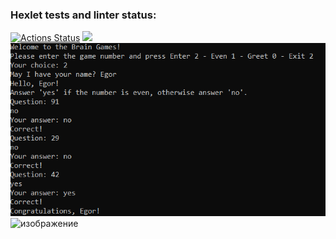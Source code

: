 ### Hexlet tests and linter status:
[![Actions Status](https://github.com/Jeleshka321/java-project-61/actions/workflows/hexlet-check.yml/badge.svg)](https://github.com/Jeleshka321/java-project-61/actions)
<a href="https://codeclimate.com/github/Jeleshka321/java-project-61/maintainability"><img src="https://api.codeclimate.com/v1/badges/0c3992f8083c8dc95583/maintainability" /></a>
![Пример работы программы](https://github.com/Jeleshka321/java-project-61/blob/main/Picture.png)
![изображение](https://github.com/Jeleshka321/java-project-61/assets/78028927/c44d47cb-3c09-4c57-be19-b003b9d49877)
